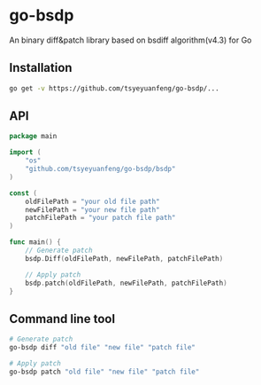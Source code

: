 # go-bsdp
An binary diff&amp;patch library based on bsdiff algorithm(v4.3) for Go

## Installation

```bash
go get -v https://github.com/tsyeyuanfeng/go-bsdp/...
```

## API

```go
package main

import (
    "os"
    "github.com/tsyeyuanfeng/go-bsdp/bsdp"
)

const (
    oldFilePath = "your old file path"
    newFilePath = "your new file path"
    patchFilePath = "your patch file path"
)

func main() {
    // Generate patch
    bsdp.Diff(oldFilePath, newFilePath, patchFilePath)

    // Apply patch
    bsdp.patch(oldFilePath, newFilePath, patchFilePath)
}
```

## Command line tool
```bash
# Generate patch
go-bsdp diff "old file" "new file" "patch file"

# Apply patch
go-bsdp patch "old file" "new file" "patch file"
```